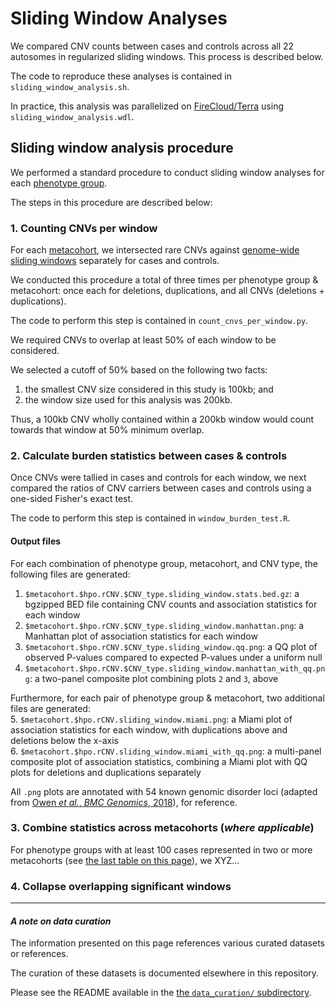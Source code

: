 # Sliding Window Analyses  

We compared CNV counts between cases and controls across all 22 autosomes in regularized sliding windows. This process is described below.  

The code to reproduce these analyses is contained in `sliding_window_analysis.sh`.  

In practice, this analysis was parallelized on [FireCloud/Terra](https://terra.bio) using `sliding_window_analysis.wdl`.  

## Sliding window analysis procedure

We performed a standard procedure to conduct sliding window analyses for each [phenotype group](https://github.com/talkowski-lab/rCNV2/tree/master/data_curation/phenotype/).  

The steps in this procedure are described below:  

### 1. Counting CNVs per window  

For each [metacohort](https://github.com/talkowski-lab/rCNV2/tree/master/data_curation/phenotype/), we intersected rare CNVs against [genome-wide sliding windows](https://github.com/talkowski-lab/rCNV2/tree/master/data_curation/binned_genome/) separately for cases and controls.  

We conducted this procedure a total of three times per phenotype group & metacohort: once each for deletions, duplications, and all CNVs (deletions + duplications).  

The code to perform this step is contained in `count_cnvs_per_window.py`.  

We required CNVs to overlap at least 50% of each window to be considered.  

We selected a cutoff of 50% based on the following two facts: 
1. the smallest CNV size considered in this study is 100kb; and  
2. the window size used for this analysis was 200kb.  

Thus, a 100kb CNV wholly contained within a 200kb window would count towards that window at 50% minimum overlap.  

### 2. Calculate burden statistics between cases & controls  

Once CNVs were tallied in cases and controls for each window, we next compared the ratios of CNV carriers between cases and controls using a one-sided Fisher's exact test.  

The code to perform this step is contained in `window_burden_test.R`.  

#### Output files  

For each combination of phenotype group, metacohort, and CNV type, the following files are generated:  

1. `$metacohort.$hpo.rCNV.$CNV_type.sliding_window.stats.bed.gz`: a bgzipped BED file containing CNV counts and association statistics for each window  
2. `$metacohort.$hpo.rCNV.$CNV_type.sliding_window.manhattan.png`: a Manhattan plot of association statistics for each window
3. `$metacohort.$hpo.rCNV.$CNV_type.sliding_window.qq.png`: a QQ plot of observed P-values compared to expected P-values under a uniform null  
4. `$metacohort.$hpo.rCNV.$CNV_type.sliding_window.manhattan_with_qq.png`: a two-panel composite plot combining plots `2` and `3`, above  

Furthermore, for each pair of phenotype group & metacohort, two additional files are generated:  
5. `$metacohort.$hpo.rCNV.sliding_window.miami.png`: a Miami plot of association statistics for each window, with duplications above and deletions below the x-axis  
6. `$metacohort.$hpo.rCNV.sliding_window.miami_with_qq.png`: a multi-panel composite plot of association statistics, combining a Miami plot with QQ plots for deletions and duplications separately  

All `.png` plots are annotated with 54 known genomic disorder loci (adapted from [Owen _et al._, _BMC Genomics_, 2018](https://bmcgenomics.biomedcentral.com/articles/10.1186/s12864-018-5292-7)), for reference.  

### 3. Combine statistics across metacohorts (_where applicable_)  

For phenotype groups with at least 100 cases represented in two or more metacohorts (see [the last table on this page](https://github.com/talkowski-lab/rCNV2/tree/master/data_curation/phenotype/)), we XYZ...

### 4. Collapse overlapping significant windows  

---  

#### _A note on data curation_  

The information presented on this page references various curated datasets or references.  

The curation of these datasets is documented elsewhere in this repository.  

Please see the README available in the [the `data_curation/` subdirectory](https://github.com/talkowski-lab/rCNV2/tree/master/data_curation/).  
